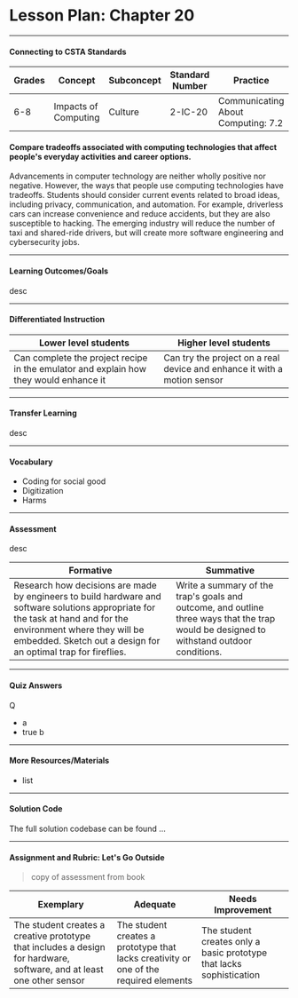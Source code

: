 # Lesson Plan: Chapter 20
---
#### Connecting to CSTA Standards

Grades | Concept | Subconcept | Standard Number | Practice
---|---|---|---|---
6-8 | Impacts of Computing | Culture | 2-IC-20 | Communicating About Computing: 7.2 |

#### Compare tradeoffs associated with computing technologies that affect people's everyday activities and career options.

Advancements in computer technology are neither wholly positive nor negative. However, the ways that people use computing technologies have tradeoffs. Students should consider current events related to broad ideas, including privacy, communication, and automation. For example, driverless cars can increase convenience and reduce accidents, but they are also susceptible to hacking. The emerging industry will reduce the number of taxi and shared-ride drivers, but will create more software engineering and cybersecurity jobs.

---

#### Learning Outcomes/Goals

desc

---

#### Differentiated Instruction

Lower level students | Higher level students
---|---
Can complete the project recipe in the emulator and explain how they would enhance it | Can try the project on a real device and enhance it with a motion sensor

---

#### Transfer Learning

desc

---

#### Vocabulary

* Coding for social good  
* Digitization 
* Harms 


---

#### Assessment

desc

Formative | Summative
---|---
Research how decisions are made by engineers to build hardware and software solutions appropriate for the task at hand and for the environment where they will be embedded. Sketch out a design for an optimal trap for fireflies. | Write a summary of the trap's goals and outcome, and outline three ways that the trap would be designed to withstand outdoor conditions.

---

#### Quiz Answers

Q
 - a
 - <span class="highlight">true b</span>



---

#### More Resources/Materials

- list

---

#### Solution Code

The full solution codebase can be found ...

---

#### Assignment and Rubric: Let's Go Outside

> copy of assessment from book

Exemplary | Adequate | Needs Improvement 
---|---|---
The student creates a creative prototype that includes a design for hardware, software, and at least one other sensor | The student creates a prototype that lacks creativity or one of the required elements | The student creates only a basic prototype that lacks sophistication

